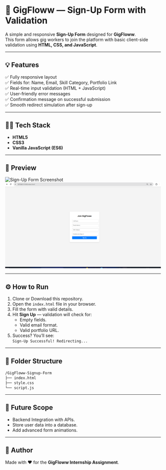 
# 🚀 GigFloww — Sign-Up Form with Validation

A simple and responsive **Sign-Up Form** designed for **GigFloww**.  
This form allows gig workers to join the platform with basic client-side validation using **HTML, CSS, and JavaScript**.

---

## 💡 Features

✅ Fully responsive layout  
✅ Fields for: Name, Email, Skill Category, Portfolio Link  
✅ Real-time input validation (HTML + JavaScript)  
✅ User-friendly error messages  
✅ Confirmation message on successful submission  
✅ Smooth redirect simulation after sign-up  

---

## 🧑‍💻 Tech Stack

- **HTML5**  
- **CSS3**  
- **Vanilla JavaScript (ES6)**  

---

## 📸 Preview

![Sign-Up Form Screenshot](#)  
![alt text](image.png)

---

## ⚙️ How to Run

1. Clone or Download this repository.
2. Open the `index.html` file in your browser.
3. Fill the form with valid details.
4. Hit **Sign Up** — validation will check for:
   - Empty fields.
   - Valid email format.
   - Valid portfolio URL.
5. Success? You’ll see:  
   `Sign-Up Successful! Redirecting...`

---

## 📌 Folder Structure

```
/GigFloww-Signup-Form
├── index.html
├── style.css
└── script.js
```

---

## 📝 Future Scope

- Backend Integration with APIs.
- Store user data into a database.
- Add advanced form animations.

---

## 🙌 Author

Made with ❤️ for the **GigFloww Internship Assignment**.  

